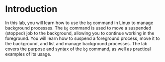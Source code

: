 # Introduction

In this lab, you will learn how to use the `bg` command in Linux to manage background processes. The `bg` command is used to move a suspended (stopped) job to the background, allowing you to continue working in the foreground. You will learn how to suspend a foreground process, move it to the background, and list and manage background processes. The lab covers the purpose and syntax of the `bg` command, as well as practical examples of its usage.
